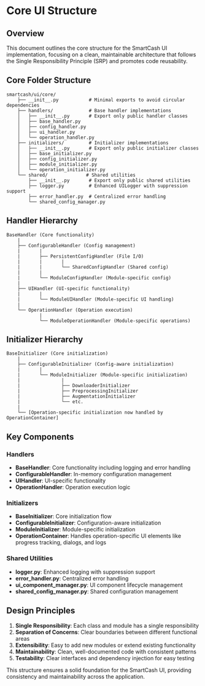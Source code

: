 # Core UI Structure

## Overview

This document outlines the core structure for the SmartCash UI implementation, focusing on a clean, maintainable architecture that follows the Single Responsibility Principle (SRP) and promotes code reusability.

## Core Folder Structure

```
smartcash/ui/core/
    ├── __init__.py           # Minimal exports to avoid circular dependencies
    ├── handlers/             # Base handler implementations
    │   ├── __init__.py       # Export only public handler classes
    │   ├── base_handler.py
    │   ├── config_handler.py
    │   ├── ui_handler.py
    │   └── operation_handler.py
    ├── initializers/         # Initializer implementations
    │   ├── __init__.py       # Export only public initializer classes
    │   ├── base_initializer.py
    │   ├── config_initializer.py
    │   ├── module_initializer.py
    │   └── operation_initializer.py
    └── shared/              # Shared utilities
        ├── __init__.py       # Export only public shared utilities
        ├── logger.py         # Enhanced UILogger with suppression support
        ├── error_handler.py  # Centralized error handling
        └── shared_config_manager.py
```

## Handler Hierarchy

```
BaseHandler (Core functionality)
    |
    ├── ConfigurableHandler (Config management)
    |       |
    |       ├── PersistentConfigHandler (File I/O)
    |       |       |
    |       |       └── SharedConfigHandler (Shared config)
    |       |
    |       └── ModuleConfigHandler (Module-specific config)
    |
    ├── UIHandler (UI-specific functionality)
    |       |
    |       └── ModuleUIHandler (Module-specific UI handling)
    |
    └── OperationHandler (Operation execution)
            |
            └── ModuleOperationHandler (Module-specific operations)
```

## Initializer Hierarchy

```
BaseInitializer (Core initialization)
    |
    ├── ConfigurableInitializer (Config-aware initialization)
    |       |
    |       └── ModuleInitializer (Module-specific initialization)
    |               |
    |               ├── DownloaderInitializer
    |               ├── PreprocessingInitializer
    |               ├── AugmentationInitializer
    |               └── etc.
    |
    └── [Operation-specific initialization now handled by OperationContainer]
```

## Key Components

### Handlers
- **BaseHandler**: Core functionality including logging and error handling
- **ConfigurableHandler**: In-memory configuration management
- **UIHandler**: UI-specific functionality
- **OperationHandler**: Operation execution logic

### Initializers
- **BaseInitializer**: Core initialization flow
- **ConfigurableInitializer**: Configuration-aware initialization
- **ModuleInitializer**: Module-specific initialization
- **OperationContainer**: Handles operation-specific UI elements like progress tracking, dialogs, and logs

### Shared Utilities
- **logger.py**: Enhanced logging with suppression support
- **error_handler.py**: Centralized error handling
- **ui_component_manager.py**: UI component lifecycle management
- **shared_config_manager.py**: Shared configuration management

## Design Principles

1. **Single Responsibility**: Each class and module has a single responsibility
2. **Separation of Concerns**: Clear boundaries between different functional areas
3. **Extensibility**: Easy to add new modules or extend existing functionality
4. **Maintainability**: Clean, well-documented code with consistent patterns
5. **Testability**: Clear interfaces and dependency injection for easy testing

This structure ensures a solid foundation for the SmartCash UI, providing consistency and maintainability across the application.
